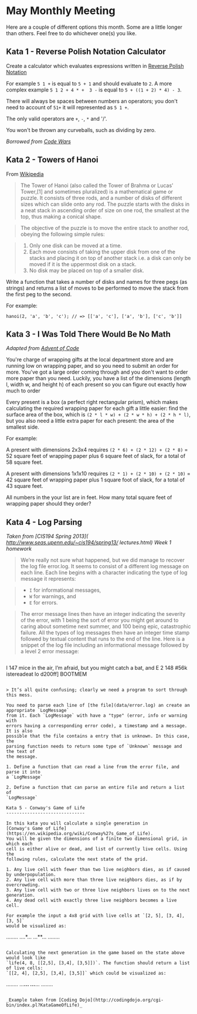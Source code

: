 May Monthly Meeting
===================

Here are a couple of different options this month. Some are a little longer than
others. Feel free to do whichever one(s) you like.

Kata 1 - Reverse Polish Notation Calculator
-------------------------------------------

Create a calculator which evaluates expressions written in [Reverse Polish Notation](https://en.wikipedia.org/wiki/Reverse_Polish_notation)

For example `5 1 +` is equal to `5 + 1` and should evaluate to `2`. A more complex example `5 1 2 + 4 * +  3 -` is equal to `5 + ((1 + 2) * 4) - 3`.

There will always be spaces between numbers an operators; you don't need to account of `51+` it will represented as `5 1 +`.

The only valid operators are `+`, `-`, `*` and '/'.

You won't be thrown any curveballs, such as dividing by zero.

_Borrowed from [Code Wars](http://www.codewars.com/kata/reverse-polish-notation-calculator)_

Kata 2 - Towers of Hanoi
------------------------
From [Wikipedia](https://en.wikipedia.org/wiki/Tower_of_Hanoi)

> The Tower of Hanoi (also called the Tower of Brahma or Lucas' Tower,[1] and sometimes pluralized) is a mathematical game or puzzle. It consists of three rods, and a number of disks of different sizes which can slide onto any rod. The puzzle starts with the disks in a neat stack in ascending order of size on one rod, the smallest at the top, thus making a conical shape.

> The objective of the puzzle is to move the entire stack to another rod, obeying the following simple rules:

> 1. Only one disk can be moved at a time.
> 2. Each move consists of taking the upper disk from one of the stacks and placing it on top of another stack i.e. a disk can only be moved if it is the uppermost disk on a stack.
> 3. No disk may be placed on top of a smaller disk.

Write a function that takes a number of disks and names for three pegs (as strings) and returns a list of moves to be performed to move the stack from the first peg to the second.


For example:
```
hanoi(2, 'a', 'b', 'c'); // => [['a', 'c'], ['a', 'b'], ['c', 'b']]
```

Kata 3 - I Was Told There Would Be No Math
-------------------------
_Adapted from [Advent of Code](http://adventofcode.com/day/2)_

You're charge of wrapping gifts at the local department store and are running
low on wrapping paper, and so you need to submit an order for more. You've got
a large order coming through and you don't want to order more paper than you need.
Luckily, you have a list of the dimensions (length l, width w, and height h) of
each present so you can figure out exactly how much to order

Every present is a box (a perfect right rectangular prism), which
makes calculating the required wrapping paper for each gift a little easier:
find the surface area of the box, which is `(2 * l * w) + (2 * w * h) + (2 * h * l)`, but you also
need a little extra paper for each present: the area of the smallest side.

For example:

A present with dimensions 2x3x4 requires `(2 * 6) + (2 * 12) + (2 * 8)` = 52 square feet of
wrapping paper plus 6 square feet of slack, for a total of 58 square feet.

A present with dimensions 1x1x10 requires `(2 * 1) + (2 * 10) + (2 * 10)` = 42 square feet of
wrapping paper plus 1 square foot of slack, for a total of 43 square feet.

All numbers in the your list are in feet. How many total square feet of wrapping
paper should they order?

Kata 4 - Log Parsing
--------------------

_Taken from [CIS194 Spring 2013]( http://www.seas.upenn.edu/~cis194/spring13/
  lectures.html) Week 1 homework_
> We’re really not sure what happened, but we did manage to recover
the log file error.log. It seems to consist of a different log message
on each line. Each line begins with a character indicating the type of
log message it represents:

> * `I` for informational messages,
> * `W` for warnings, and
> * `E` for errors.

> The error message lines then have an integer indicating the severity
of the error, with 1 being the sort of error you might get around to
caring about sometime next summer, and 100 being epic, catastrophic
failure. All the types of log messages then have an integer time stamp
followed by textual content that runs to the end of the line. Here is a snippet
of the log file including an informational message followed by a level 2 error
message:

> ```
I 147 mice in the air, I’m afraid, but you might catch a bat, and
E 2 148 #56k istereadeat lo d200ff] BOOTMEM
```

> It’s all quite confusing; clearly we need a program to sort through
this mess.

You need to parse each line of [the file](data/error.log) an create an appropriate `LogMessage`
from it. Each `LogMessage` with have a "type" (error, info or warning with
errors having a corresponding error code), a timestamp and a message. It is also
possible that the file contains a entry that is unknown. In this case, the
parsing function needs to return some type of `Unknown` message and the text of
the message.

1. Define a function that can read a line from the error file, and parse it into
a `LogMessage`

2. Define a function that can parse an entire file and return a list of
`LogMessage`

Kata 5 - Conway's Game of Life
------------------------------

In this kata you will calculate a single generation in
[Conway's Game of Life](https://en.wikipedia.org/wiki/Conway%27s_Game_of_Life).
You will be given the dimensions of a finite two dimensional grid, in which each
cell is either alive or dead, and list of currently live cells. Using the
following rules, calculate the next state of the grid.

1. Any live cell with fewer than two live neighbors dies, as if caused by underpopulation.
2. Any live cell with more than three live neighbors dies, as if by overcrowding.
3. Any live cell with two or three live neighbors lives on to the next generation.
4. Any dead cell with exactly three live neighbors becomes a live cell.

For example the input a 4x8 grid with live cells at `[2, 5], [3, 4], [3, 5]`
would be visualized as:

```
........
....*...
...**...
........
```

Calculating the next generation in the game based on the state above would look like
`life(4, 8, [[2,5], [3,4], [3,5]])`. The function should return a list of live cells:
`[[2, 4], [2,5], [3,4], [3,5]]` which could be visualized as:

```
........
...**...
...**...
........
```

_Example taken from [Coding Dojo](http://codingdojo.org/cgi-bin/index.pl?KataGameOfLife)_
